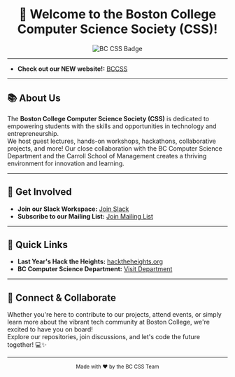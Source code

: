 <h1 align="center">👋 Welcome to the Boston College Computer Science Society (CSS)!</h1>

<p align="center">
  <img src="https://img.shields.io/badge/BC--CSS-Community-blueviolet?style=for-the-badge&logo=github" alt="BC CSS Badge" />
</p>

---

- **Check out our NEW website!:** [BCCSS](https://bccss.co/)

---

## 📚 About Us

The **Boston College Computer Science Society (CSS)** is dedicated to empowering students with the skills and opportunities in technology and entrepreneurship.  
We host guest lectures, hands-on workshops, hackathons, collaborative projects, and more! Our close collaboration with the BC Computer Science Department and the Carroll School of Management creates a thriving environment for innovation and learning.

---

## 🚀 Get Involved

- **Join our Slack Workspace:** [Join Slack](https://bccss.slack.com/)
- **Subscribe to our Mailing List:** [Join Mailing List](https://mailchi.mp/8125d9b64c7b/sign-up-for-our-newsletter-bccss)

---

## 🔗 Quick Links

- **Last Year's Hack the Heights:** [hacktheheights.org](https://hacktheheights.org)
- **BC Computer Science Department:** [Visit Department](https://www.bc.edu/bc-web/schools/morrissey/departments/computer-science.html)

---

## 🤝 Connect & Collaborate

Whether you're here to contribute to our projects, attend events, or simply learn more about the vibrant tech community at Boston College, we're excited to have you on board!  
Explore our repositories, join discussions, and let's code the future together! 💻✨

---

<p align="center">
  <sub>Made with ❤️ by the BC CSS Team</sub>
</p>
